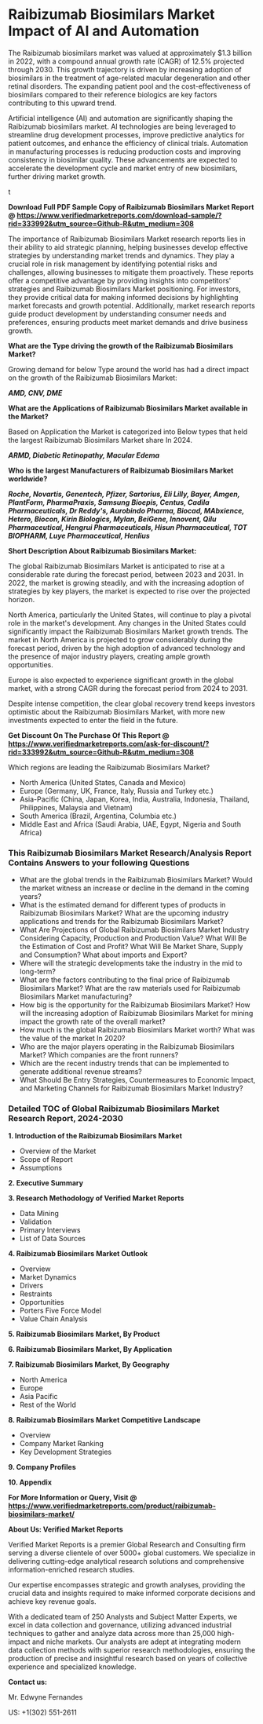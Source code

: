 <meta name="title" content="Global Raibizumab Biosimilars Market Impact of AI and Automation"><meta name="description" content="The Raibizumab biosimilars market was valued at approximately $1.3 billion in 2022, with a compound annual growth rate (CAGR) of 12.5% projected through 2030. This gro"><meta name="title" content="Raibizumab Biosimilars Market Size, Share, Scope, Trends, Growth, Opportunities, Analysis, Forecast"><h1>Raibizumab Biosimilars Market Impact of AI and Automation</h1><p>The Raibizumab biosimilars market was valued at approximately $1.3 billion in 2022, with a compound annual growth rate (CAGR) of 12.5% projected through 2030. This growth trajectory is driven by increasing adoption of biosimilars in the treatment of age-related macular degeneration and other retinal disorders. The expanding patient pool and the cost-effectiveness of biosimilars compared to their reference biologics are key factors contributing to this upward trend.</p><p>Artificial intelligence (AI) and automation are significantly shaping the Raibizumab biosimilars market. AI technologies are being leveraged to streamline drug development processes, improve predictive analytics for patient outcomes, and enhance the efficiency of clinical trials. Automation in manufacturing processes is reducing production costs and improving consistency in biosimilar quality. These advancements are expected to accelerate the development cycle and market entry of new biosimilars, further driving market growth.</p>t</p><p id="" class=""><strong>Download Full PDF Sample Copy of Raibizumab Biosimilars Market Report @ <a href="https://www.verifiedmarketreports.com/download-sample/?rid=333992&utm_source=Github-R&utm_medium=308" target="_blank">https://www.verifiedmarketreports.com/download-sample/?rid=333992&utm_source=Github-R&utm_medium=308</a></strong></p><p>The importance of&nbsp;Raibizumab Biosimilars Market research reports lies in their ability to aid strategic planning, helping businesses develop effective strategies by understanding market trends and dynamics. They play a crucial role in risk management by identifying potential risks and challenges, allowing businesses to mitigate them proactively. These reports offer a competitive advantage by providing insights into competitors' strategies and Raibizumab Biosimilars Market positioning. For investors, they provide critical data for making informed decisions by highlighting market forecasts and growth potential. Additionally, market research reports guide product development by understanding consumer needs and preferences, ensuring products meet market demands and drive business growth.</p><p><strong>What are the&nbsp;Type driving the growth of the Raibizumab Biosimilars Market?</strong></p><p id="" class="">Growing demand for below Type around the world has had a direct impact on the growth of the Raibizumab Biosimilars Market:</p><em><strong>AMD, CNV, DME</strong></em></p><strong>What are the&nbsp;Applications&nbsp;of Raibizumab Biosimilars Market available in the Market?</strong></p><p id="" class="">Based on Application the Market is categorized into Below types that held the largest Raibizumab Biosimilars Market share In 2024.</p><em><strong>ARMD, Diabetic Retinopathy, Macular Edema</strong></em></p><strong>Who is the largest Manufacturers of Raibizumab Biosimilars Market worldwide?</strong></p><p><em><strong>Roche, Novartis, Genentech, Pfizer, Sartorius, Eli Lilly, Bayer, Amgen, PlantForm, PharmaPraxis, Samsung Bioepis, Centus, Cadila Pharmaceuticals, Dr Reddy's, Aurobindo Pharma, Biocad, MAbxience, Hetero, Biocon, Kirin Biologics, Mylan, BeiGene, Innovent, Qilu Pharmaceutical, Hengrui Pharmaceuticals, Hisun Pharmaceutical, TOT BIOPHARM, Luye Pharmaceutical, Henlius</strong></em></p><p id="" class=""><strong>Short Description About Raibizumab Biosimilars Market:</strong></p><p>The global Raibizumab Biosimilars Market is anticipated to rise at a considerable rate during the forecast period, between 2023 and 2031. In 2022, the market is growing steadily, and with the increasing adoption of strategies by key players, the market is expected to rise over the projected horizon.</p><p>North America, particularly the United States, will continue to play a pivotal role in the market's development. Any changes in the United States could significantly impact the Raibizumab Biosimilars Market growth trends. The market in North America is projected to grow considerably during the forecast period, driven by the high adoption of advanced technology and the presence of major industry players, creating ample growth opportunities.</p><p>Europe is also expected to experience significant growth in the global market, with a strong CAGR during the forecast period from 2024 to 2031.</p><p>Despite intense competition, the clear global recovery trend keeps investors optimistic about the Raibizumab Biosimilars Market, with more new investments expected to enter the field in the future.</p><p id="" class=""><strong>Get Discount On The Purchase Of This Report @ <a href="https://www.verifiedmarketreports.com/ask-for-discount/?rid=333992&utm_source=Github-R&utm_medium=308" target="_blank">https://www.verifiedmarketreports.com/ask-for-discount/?rid=333992&utm_source=Github-R&utm_medium=308</a></strong></p>Which regions are leading the Raibizumab Biosimilars Market?</p><ul><li>North America (United States, Canada and Mexico)</li><li>Europe (Germany, UK, France, Italy, Russia and Turkey etc.)</li><li>Asia-Pacific (China, Japan, Korea, India, Australia, Indonesia, Thailand, Philippines, Malaysia and Vietnam)</li><li>South America (Brazil, Argentina, Columbia etc.)</li><li>Middle East and Africa (Saudi Arabia, UAE, Egypt, Nigeria and South Africa)</li></ul><h3 id="" class="">This Raibizumab Biosimilars Market Research/Analysis Report Contains Answers to your following Questions</h3><ul><li>What are the global trends in the Raibizumab Biosimilars Market? Would the market witness an increase or decline in the demand in the coming years?</li><li>What is the estimated demand for different types of products in Raibizumab Biosimilars Market? What are the upcoming industry applications and trends for the Raibizumab Biosimilars Market?</li><li>What Are Projections of Global Raibizumab Biosimilars Market Industry Considering Capacity, Production and Production Value? What Will Be the Estimation of Cost and Profit? What Will Be Market Share, Supply and Consumption? What about imports and Export?</li><li>Where will the strategic developments take the industry in the mid to long-term?</li><li>What are the factors contributing to the final price of Raibizumab Biosimilars Market? What are the raw materials used for Raibizumab Biosimilars Market manufacturing?</li><li>How big is the opportunity for the Raibizumab Biosimilars Market? How will the increasing adoption of Raibizumab Biosimilars Market for mining impact the growth rate of the overall market?</li><li>How much is the global Raibizumab Biosimilars Market worth? What was the value of the market In 2020?</li><li>Who are the major players operating in the Raibizumab Biosimilars Market? Which companies are the front runners?</li><li>Which are the recent industry trends that can be implemented to generate additional revenue streams?</li><li>What Should Be Entry Strategies, Countermeasures to Economic Impact, and Marketing Channels for Raibizumab Biosimilars Market Industry?</li></ul><h3 id="" class="">Detailed TOC of Global Raibizumab Biosimilars Market Research Report, 2024-2030</h3><p id="" class=""><strong>1. Introduction of the Raibizumab Biosimilars Market</strong></p><ul><li>Overview of the Market</li><li>Scope of Report</li><li>Assumptions</li></ul><p id="" class=""><strong>2. Executive Summary</strong></p><p id="" class=""><strong>3. Research Methodology of Verified Market Reports</strong></p><ul><li>Data Mining</li><li>Validation</li><li>Primary Interviews</li><li>List of Data Sources</li></ul><p id="" class=""><strong>4. Raibizumab Biosimilars Market Outlook</strong></p><ul><li>Overview</li><li>Market Dynamics</li><li>Drivers</li><li>Restraints</li><li>Opportunities</li><li>Porters Five Force Model</li><li>Value Chain Analysis</li></ul><p id="" class=""><strong>5. Raibizumab Biosimilars Market, By Product</strong></p><p id="" class=""><strong>6. Raibizumab Biosimilars Market, By Application</strong></p><p id="" class=""><strong>7. Raibizumab Biosimilars Market, By Geography</strong></p><ul><li>North America</li><li>Europe</li><li>Asia Pacific</li><li>Rest of the World</li></ul><p id="" class=""><strong>8. Raibizumab Biosimilars Market Competitive Landscape</strong></p><ul><li>Overview</li><li>Company Market Ranking</li><li>Key Development Strategies</li></ul><p id="" class=""><strong>9. Company Profiles</strong></p><p id="" class=""><strong>10. Appendix</strong></p><p id="" class=""><strong>For More Information or Query, Visit @ <a href="https://www.verifiedmarketreports.com/product/raibizumab-biosimilars-market/" target="_blank">https://www.verifiedmarketreports.com/product/raibizumab-biosimilars-market/</a></strong></p><p id="" class=""><strong>About Us: Verified Market Reports</strong></p><p id="" class="">Verified Market Reports is a premier Global Research and Consulting firm serving a diverse clientele of over 5000+ global customers. We specialize in delivering cutting-edge analytical research solutions and comprehensive information-enriched research studies.</p><p id="" class="">Our expertise encompasses strategic and growth analyses, providing the crucial data and insights required to make informed corporate decisions and achieve key revenue goals.</p><p id="" class="">With a dedicated team of 250 Analysts and Subject Matter Experts, we excel in data collection and governance, utilizing advanced industrial techniques to gather and analyze data across more than 25,000 high-impact and niche markets. Our analysts are adept at integrating modern data collection methods with superior research methodologies, ensuring the production of precise and insightful research based on years of collective experience and specialized knowledge.</p><p id="" class=""><strong>Contact us:</strong></p><p id="" class="">Mr. Edwyne Fernandes</p><p id="" class="">US: +1(302) 551-2611</p>